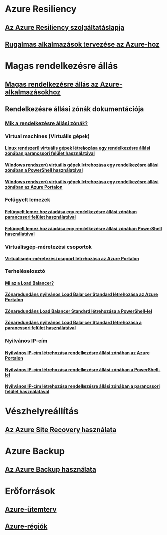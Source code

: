 
# Azure Resiliency
## [Az Azure Resiliency szolgáltatáslapja](http://azure.microsoft.com/features/resiliency)
## [Rugalmas alkalmazások tervezése az Azure-hoz](https://docs.microsoft.com/azure/architecture/resiliency/)

# Magas rendelkezésre állás

## [Magas rendelkezésre állás az Azure-alkalmazásokhoz](https://docs.microsoft.com/azure/architecture/resiliency/high-availability-azure-applications)

## Rendelkezésre állási zónák dokumentációja
### [Mik a rendelkezésre állási zónák?](az-overview.md)

### Virtual machines (Virtuális gépek)
#### [Linux rendszerű virtuális gépek létrehozása egy rendelkezésre állási zónában parancssori felület használatával](../virtual-machines/linux/create-cli-availability-zone.md)
#### [Windows rendszerű virtuális gépek létrehozása egy rendelkezésre állási zónában a PowerShell használatával](../virtual-machines/windows/create-powershell-availability-zone.md)
#### [Windows rendszerű virtuális gépek létrehozása egy rendelkezésre állási zónában az Azure Portalon](../virtual-machines/windows/create-portal-availability-zone.md)

### Felügyelt lemezek
#### [Felügyelt lemez hozzáadása egy rendelkezésre állási zónában parancssori felület használatával](../virtual-machines/linux/add-disk.md#use-managed-disks)
#### [Felügyelt lemez hozzáadása egy rendelkezésre állási zónában PowerShell használatával](../virtual-machines/windows/attach-disk-ps.md#add-an-empty-data-disk-to-a-virtual-machine)

### Virtuálisgép-méretezési csoportok
#### [Virtuálisgép-méretezési csoport létrehozása az Azure Portalon](../virtual-machine-scale-sets/virtual-machine-scale-sets-portal-create.md)

### Terheléselosztó
#### [Mi az a Load Balancer?](../load-balancer/load-balancer-standard-overview.md)
#### [Zónaredundáns nyilvános Load Balancer Standard létrehozása az Azure Portalon](../load-balancer/load-balancer-get-started-internet-az-portal.md)
#### [Zónaredundáns Load Balancer Standard létrehozása a PowerShell-lel](../load-balancer/load-balancer-get-started-internet-az-powershell.md)
#### [Zónaredundáns nyilvános Load Balancer Standard létrehozása a parancssori felület használatával](../load-balancer/load-balancer-get-started-internet-az-cli.md)

### Nyilvános IP-cím
#### [Nyilvános IP-cím létrehozása rendelkezésre állási zónában az Azure Portalon](../virtual-network/create-public-ip-availability-zone-portal.md)
#### [Nyilvános IP-cím létrehozása rendelkezésre állási zónában a PowerShell-lel](../virtual-network/create-public-ip-availability-zone-powershell.md)
#### [Nyilvános IP-cím létrehozása rendelkezésre állási zónában a parancssori felület használatával](../virtual-network/create-public-ip-availability-zone-cli.md)

# Vészhelyreállítás
## [Az Azure Site Recovery használata](https://docs.microsoft.com/azure/site-recovery/)

# Azure Backup
## [Az Azure Backup használata](https://docs.microsoft.com/azure/backup/)

# Erőforrások
## [Azure-ütemterv](https://azure.microsoft.com/roadmap/)
## [Azure-régiók](https://azure.microsoft.com/regions/)
